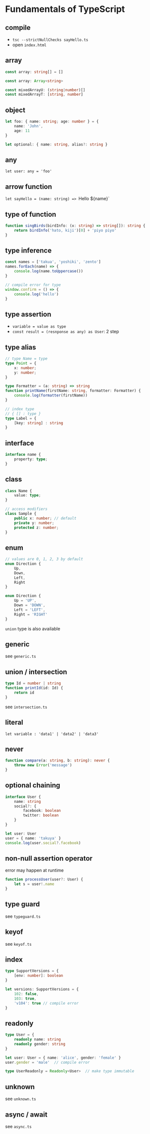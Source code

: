 # Fundamentals of TypeScript

## compile

- `tsc --strictNullChecks sayHello.ts`
- open `index.html`

## array

```typescript
const array: string[] = []

const array: Array<string>

const mixedArrayU: (string|number)[]
const mixedArrayT: [string, number]
```

## object

```typescript
let foo: { name: string; age: number } = {
    name: 'John',
    age: 11
}

let optional: { name: string, alias?: string }
```

## any

`let user: any = 'foo'`

## arrow function

`let sayHello = (name: string) => `Hello ${name}`

## type of function

```typescript
function singBirds(birdInfo: (x: string) => string[]): string {
    return birdInfo('hato, kiji')[0] + 'piyo piyo'
}
```

## type inference

```typescript
const names = ['takua', 'yoshiki', 'zento']
names.forEach(name) => {
    console.log(name.toUppercase())
}

// compile error for type
window.confirm = () => {
    console.log('hello')
}
```

## type assertion

- `variable = value as type`
- `const result = (resnponse as any) as User`: 2 step

## type alias

```typescript
// type Name = type
type Point = {
    x: number;
    y: number;
}

type Formatter = (a: string) => string
function printName(firstName: string, formatter: Formatter) {
    console.log(formatter(firstName))
}

// index type
// { [] : type }
type Label = {
    [key: string] : string
}
```

## interface

```typescript
interface name {
    property: type;
}
```

## class

```typescript
class Name {
    value: type;
}

// access modifiers
class Sample {
    public x: number; // default
    private y: number;
    protected z: number;
}
```

## enum

```typescript
// values are 0, 1, 2, 3 by default
enum Direction {
    Up,
    Down,
    Left,
    Right
}

enum Direction {
    Up = 'UP',
    Down = 'DOWN',
    Left = 'LEFT',
    Right = 'RIGHT'
}
```

`union` type is also available

## generic

see `generic.ts`

## union / intersection

```typescript
type Id = number | string
function printId(id: Id) {
    return id
}
```

see `intersection.ts`

## literal

`let variable : 'data1' | 'data2' | 'data3'`

## never

```typescript
function compare(a: string, b: string): never {
    throw new Error('message')
}
```

## optional chaining

```typescript
interface User {
    name: string
    social?: {
        facebook: boolean
        twitter: boolean
    }
}

let user: User
user = { name: 'takuya' }
console.log(user.social?.facebook)
```

## non-null assertion operator

error may happen at runtime

```typescript
function processUser(user?: User) {
    let s = user!.name
}
```

## type guard

see `typeguard.ts`

## keyof

see `keyof.ts`

## index

```typescript
type SupportVersions = {
    [env: number]: boolean
}

let versions: SupportVersions = {
    102: false,
    103: true,
    'v104': true // compile error
}
```

## readonly

```typescript
type User = {
    readonly name: string
    readonly gender: string
}

let user: User = { name: 'alice', gender: 'female' }
user.gender = 'male'  // compile error

type UserReadonly = Readonly<User>  // make type immutable
```

## unknown

see `unknown.ts`

## async / await

see `async.ts`
